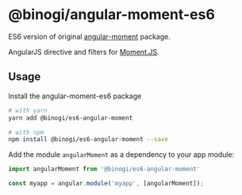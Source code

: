 # @binogi/angular-moment-es6

ES6 version of original [angular-moment](https://github.com/urish/angular-moment) package.

AngularJS directive and filters for [Moment.JS](http://www.momentjs.com).

## Usage

Install the angular-moment-es6 package

```sh
# with yarn
yarn add @binogi/es6-angular-moment

# with npm
npm install @binogi/es6-angular-moment --save
```

Add the module `angularMoment` as a dependency to your app module:

```js
import angularMoment from '@binogi/es6-angular-moment'

const myapp = angular.module('myapp', [angularMoment]);
```